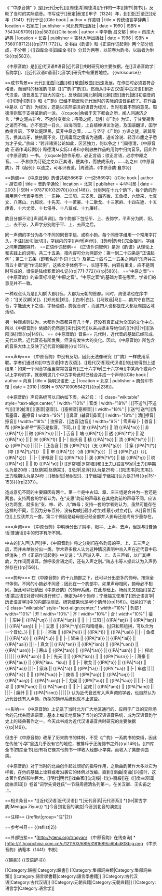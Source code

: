 《'''中原音韵'''》是[[元代|元代]][[周德清|周德清]]所作的一本[[韵书|韵书]]，反映了当时的实际语音。书写成于[[泰定|泰定]]甲子（1324）年，到[[至正|至正]]元年（1341）刊行于世<ref name=XJL>{{Cite book | author = 许嘉璐 | title = 传统语言学辞典 | location = 石家庄 | publisher = 河北教育出版社 | date = 1990 | ISBN = 7543405709}}</ref>{{rp|583}}<ref name=SKDCD>{{Cite book | author = 李学勤 吕文郁 | title = 四库大辞典 | location = 长春 | publisher = 吉林大学出版社 | date = 1996 | ISBN = 7560118712}}</ref>{{rp|771-772}}。全书由《韵谱》和《正语作词起例》两个部分组成，不分卷；《[[四库全书|四库全书]]》分其为两卷，以前卷为韵书，以后者为附论<ref name=XJL />{{rp|583}}。

《中原音韵》是[[近代汉语#语音|近代音]]共时研究的主要依据，在[[汉语音韵学|音韵学]]、[[近代汉语#语音|北音学]]研究中有重要地位。
{{wikisource}}

==成书背景==
元代[[北曲|北曲]]和[[散曲|散曲]]迅速发展。在作曲时必须要符合格律，而当时的标准韵书是《[[广韵|广韵]]》。然而从[[中古汉语|中古汉语]]到近代汉语，语音发生了巨大的变化，反映自[[南北朝|南北朝]]至[[唐代|唐]]初语音的《[[切韵|切韵]]》和《广韵》已经不能反映元代当时的实际的语音系统了。在作曲中是以《广韵》为标准，还是以实际语言的语音为标准，当时有着不同的意见。周德清则属于支持革新的一派。
{{cquote|余尝于天下都会之所，闻人间通济之言：“世之泥古非今、不达时变者众；呼吸之间，动引《广韵》为证，宁甘受鴂舌之诮而不悔。亦不思混一日久，四海同音，上自缙绅讲论治道，及国语翻译，国学教授言语，下至讼庭理民，莫非中原之音。……与坚守《广韵》方语之徒，转其喉舌，换其齿牙，使执而不变、迂阔庸腐之儒皆为通儒，道听涂说、轻浮市廛之子悉为才子矣。”余曰：“若非诸贤公论如此，区区独力，何以争之！”|周德清，《中原音韵·正语作词起例》}}
周德清从实际口语和杂剧散曲作品的用韵中归纳音系，因此作《中原音韵》一书。
{{cquote|欲作乐府，必正言语；欲正言语，必宗中原之音。……予甚欲为订砭之文以正其语，便其作，而使成乐府，……名之曰《中原音韵》，并《起例》以遗之，可与识者道。|周德清，《中原音韵·自序》}}

==韵谱==
《中原音韵》韵谱共收5866字（一说5869字）<ref name= HAS>{{Cite book | author = 胡安顺 | title = 音韵学通论 | location = 北京 | publisher = 中华书局 | date = 2003 | ISBN = 9787101032970}}</ref>{{rp|148}}，分别列在十九个韵下，每个韵的韵目用两个代表字表示：一东钟、二江阳、三支思、四齐微、五鱼模、六皆来、七真文、八寒山、九桓欢、十先天、十一萧豪、十二歌戈、十三家麻、十四车遮、十五庚青、十六尤侯、十七侵寻、十八监咸、十九廉纤。

韵目分部不论[[声调|声调]]。每个韵部下包括平、上、去韵字，平声分为阴、阳，上、去不分，入声字分别附于平、上、去声之后。

同一声调的字分为各个不同的同音字组，或称小韵。每个同音字组用一个常用字打头，不注[[反切|反切]]，字组内的字[[声母|声母]]、[[韵母|韵母]]完全相同。字组之间用圆圈隔开。
==正语作词起例==
《正语作词起例》是对《韵谱》从理论上和实践上的说明，共二十五条，按内容可分为两部分：第一到二十四条是“正语起例”；第二十五条（即著名的“作词十法”）及第二十四与二十五条之间的“乐府共三百五十章”是“作词起例”。这些文字体例不一，长短不等，内容有重复，应不是同时写成的，很像是陆续积累的札记<ref name=SKDCD />{{rp|771-772}}<ref name=XJL />{{rp|583}}。
==“中原之音”==
《中原音韵》的审音标准是“中原之音”。“中原之音”的基础方音在哪里，学者们的意见并不一致。

一种观点认为是[[大都|大都]]音。大都为元朝的首都。同时，周德清也在序中称：“[[关汉卿|关]]、[[郑光祖|郑]]、[[白朴|白]]、[[马致远|马]]……韵共守自然之音，字能通天下之语，字畅语俊，韵促音调”，而这四人也都是在大都及周围区域活动。

另一种观点则认为，大都作为首都只有几十年，还没有真正成为全国的文化中心，所以《中原音韵》依据的仍然是[[宋代|宋代]]以来占据主导地位的[[汴京|汴]][[洛阳|洛]]音<ref name=HAS />{{rp|149}}。
==《中原音韵》音系==
元代时，近代音的基础已经形成。元代以后，近代音虽有所发展，但没有发生大的变化。因此，《中原音韵》所包含的音系大体上反映了近代音的面貌<ref name=HAS />{{rp|151}}。

===声母===
《中原音韵》中没有反切，因此无法像研究《广韵》一样使用系联。学者们通过和[[中古汉语|中古汉语]]、[[现代汉语|现代汉语]]的比较得到上述结果：如果一个同音字组里常常包含有[[三十六字母|三十六字母]]中某两个或两个以上字母的字，就表明这几个中古字母此时已经合并成一个声母<ref name=XX>{{Cite book | author = 向熹 | title = 简明汉语史. 上 | location = 北京 | publisher = 商务印书馆 | date = 2010 | ISBN = 9787100056427}}</ref>{{rp|236}}。

《中原音韵》声母系统可以归纳如下表，共21母：
:{| class="wikitable" style="text-align:center;"
! width="10%" | 音类
! width="18%" | [[不送气|不送气]][[清浊|清]][[塞音|塞音]]、[[塞擦音|塞擦音]]
! width="18%" | [[送气|送气]]清音塞音、塞擦音
! width="9%" | [[鼻音_(辅音)|鼻音]]
! width="18%" | 清[[擦音|擦音]]
! width="18%" | 浊擦音、[[边音|边音]]
! width="9%" | 零声母
|-
| 唇音 || 帮 {{IPA|*p<ref group="注">星号“*”表示是拟音，下同。</ref>}} || 滂 {{IPA|*pʰ}} || 明 {{IPA|*m}} || 非 {{IPA|*f}} || 微 {{IPA|*v}} || 
|-
| 舌音 || 端 {{IPA|*t}} || 透 {{IPA|*tʰ}} || 泥 {{IPA|*n}} ||  || 来 {{IPA|*l}} || 
|-
| 齿头音 || 精 {{IPA|*ts}} || 清 {{IPA|*tsʰ}} ||  || 心 {{IPA|*s}} ||  || 
|-
| 正齿音 || 照 {{IPA|*tʃ}}（支 {{IPA|*ʈʂ}}） || 穿 {{IPA|*tʃʰ}}（哆 {{IPA|*ʈʂʰ}}） ||  || 审 {{IPA|*ʃ}}（诗 {{IPA|*ʂ}}） || 日 {{IPA|*ʒ}}（儿 {{IPA|*ʐ}}） || 
|-
| 牙喉音 || 见 {{IPA|*k}} || 溪 {{IPA|*kʰ}} || 疑 {{IPA|*ŋ}} || 晓 {{IPA|*x}} ||  || 影 {{IPA|*ø}} 
|}
[[罗常培|罗常培]]和[[王力_(語言學家)|王力]]早期认为是20母；[[赵荫棠|赵荫棠]]、[[忌浮|忌浮]]认为是25母；[[陆志韦|陆志韦]]、王力晚期认为是24母；[[杨耐思|杨耐思]]、[[宁继福|宁继福]]认为是21母<ref name=HAS />{{rp|151-153}}<ref name=XX />{{rp|237}}。

造成意见不同的主要原因有两个。第一个是中古知、章、庄三组是合并为一套还是两套。支持两套的学者认为，在“支思”韵前的声母和在其他韵前的声母不同，应该分为两套，就多出“支、哆、诗、儿”四母；支持一套的学者则认为，虽然可能存在这样的不同，但因为分布互补，没有构成[[最小对立对|最小对立对]]，从[[音位|音位]]上应该并为一套。第二个原因是疑母是已经全部并入影母还是尚有少量存在。

===声调===
《中原音韵》中明确分出了阴平、阳平、上声、去声，但是与[[普通话|普通话]]中的归字有所不同。

中古的[[入声|入声]]字，《中原音韵》将之分别归在各韵母的平、上、去三声之后，而并未单独分出一类。学术界多数人认为这种情况表明中古入声在近代音中已经消失；但《正语作词起例》中又说：“入声派入平、上、去三声者，以广其押韵，为作词而设耳。然呼吸言语之间，还有入声之别。”陆志韦等人据此认为入声仍然存在<ref name=HAS />{{rp|156}}。

===韵母===
在《中原音韵》的十九韵部之下，还可以分出更多的韵母。按照全书体例，不同的小韵必不同音；因此在一个韵部中，如果声母相同，韵母必不相同。据此可以归纳出《中原音韵》的韵母系统。在此基础上，杨耐思又根据[[蒙古语|蒙古语]]对音材料进行修订，确定为46个韵母；宁继福又使用了[[历史语言学|历史语言学]]中的内部拟测法，研究结果也是46个韵母<ref name=HAS />{{rp|156}}。归纳如下表：
:{| class="wikitable" style="text-align:center;"
! width="10%" | 韵部
! width="10%" | 开
! width="10%" | 齐
! width="10%" | 合
! width="10%" | 撮
|-
| 东钟 || {{IPA|*uŋ}} || {{IPA|*iuŋ}} || ||
|-
| 江阳 || {{IPA|*aŋ}} || {{IPA|*iaŋ}} || {{IPA|*uaŋ}} || 
|-
| 支思 || {{IPA|*ɿ/ʅ<ref group="注">[ɿ]只和精组拼，[ʅ]只和照组拼，可以合为一个音位。</ref>}} || || ||
|-
| 齐微 || {{IPA|*ei}} || {{IPA|*i}} || {{IPA|*uǝi}} || 
|-
| 鱼模 || {{IPA|*u}} || {{IPA|*iu}} || || 
|-
| 皆来 || {{IPA|*ai}} || {{IPA|*iai}} || {{IPA|*uai}} ||
|-
| 真文 || {{IPA|*ǝn}} || {{IPA|*iǝn}} || {{IPA|*uǝn}} || {{IPA|*iuǝn}}
|-
| 寒山 || {{IPA|*an}} || {{IPA|*ian}} || {{IPA|*uan}} || 
|-
| 桓欢 || || || {{IPA|*uɔn}} ||
|-
| 先天 || || {{IPA|*iɛn}} || || {{IPA|*iuɛn}}
|-
| 萧豪 || {{IPA|*au}} || {{IPA|*iau、*iɛu}} || || 
|-
| 歌戈 || {{IPA|*ɔ}} || {{IPA|*iɔ}} || {{IPA|*uɔ}} || 
|-
| 家麻 || {{IPA|*a}} || {{IPA|*ia}} || {{IPA|*ua}} || 
|-
| 车遮 || || {{IPA|*iɛ}} || || {{IPA|*iuɛ}}
|-
| 庚青 || {{IPA|*ǝŋ}} || {{IPA|*iǝŋ}} || {{IPA|*uǝŋ}} || {{IPA|*iuǝŋ}}
|-
| 尤侯 || {{IPA|*ǝu}} || {{IPA|*iǝu}} || || 
|-
| 侵寻 || {{IPA|*ǝm}} || {{IPA|*iǝm}} || || 
|-
| 监咸 || {{IPA|*am}} || {{IPA|*iam}} || || 
|-
| 廉纤 || || {{IPA|*iɛm}} || ||
|}
认为近代音还有入声声调的学者，也自然认为近代音还有入声韵，所拟的韵母系统也就不止这些。

==影响==
《中原音韵》上记录了当时北方广大地区通行的、应用于广泛的交际场合的元代共同语语音，基本上如实地反映了当时的汉语语音系统，成为汉语音韵学史上的经典著作之一，今天此书成为近代汉语语音共时研究的主要依据<ref name=HAS />{{rp|149}}。

但由于《中原音韵》改革了历来韵书的体制，不受《广韵》一系韵书的束缚，因此在传统“小学”里边几乎没有它的地位，被排斥于正统韵书之外<ref name=HAS />{{rp|149}}。[[四库全书|四库全书]]没有将它像其他韵书一样收入经部小学类，而收入了集部词曲类。

《中原音韵》对于当时的北曲创作起过很好的指导作用，之后曲韵著作大多以它为样板，在他的基础上诠释或者沿袭它的体例以改编。直到[[南曲|南曲]]兴盛时，这本著作仍然影响巨大。[[明代|明代]]戏曲家[[沈宠绥|-{沈}-寵綏]]在《[[度曲须知|度曲须知]]》卷首“词学先贤姓氏”一节将周德清名列第一，在关汉卿、王实甫之上。

==相关条目==
*[[近代汉语|近代汉语]]
*[[元代音系|元代音系]]
*{{le|蒙古字韵|Menggu Ziyun}}
*[[今音到北音的演变|今音到北音的演变]]

==注释==
{{reflist|group="注"|2}}

==参考书目==
{{reflist|2}}

==外部链接==
*[http://ytenx.org/trngyan/ 《中原音韵》在线查询]
*[http://i1.hoopchina.com.cn/u/1211/03/689/3181689/a6bbd8f8big.png  《中原音韵》讷菴本（1441）书影]

{{韻書}}
{{汉语辞书}}

[[Category:韻書|Category:韻書]]
[[Category:集部詞曲類|Category:集部詞曲類]]
[[category:語言學書籍|category:語言學書籍]]
[[Category:古代汉语|Category:古代汉语]]
[[Category:元朝典籍|Category:元朝典籍]]
[[Category:语言学|Category:语言学]]